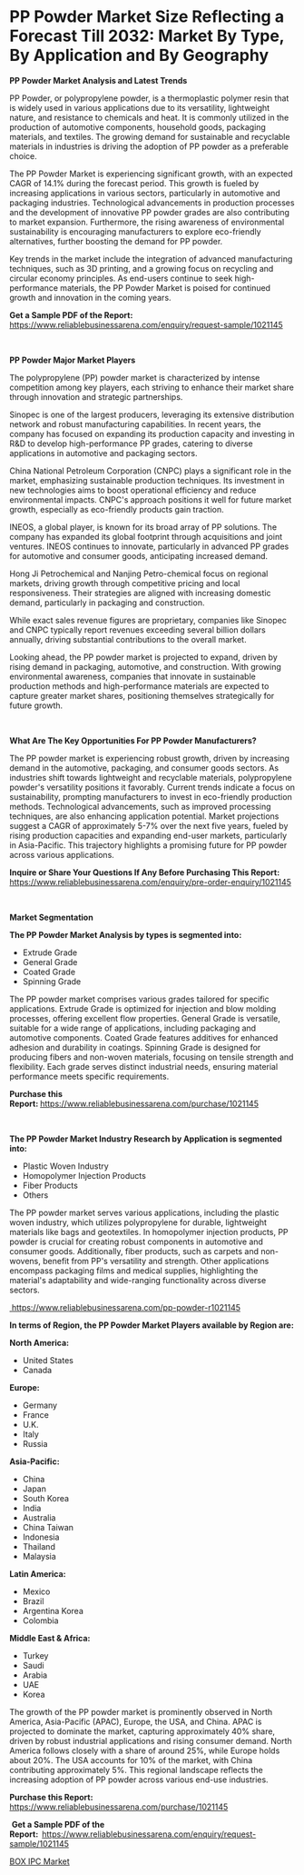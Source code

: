 <p><h1>PP Powder Market Size Reflecting a Forecast Till 2032: Market By Type, By Application and By Geography</h1></p><p><strong>PP Powder Market Analysis and Latest Trends</strong></p>
<p><p>PP Powder, or polypropylene powder, is a thermoplastic polymer resin that is widely used in various applications due to its versatility, lightweight nature, and resistance to chemicals and heat. It is commonly utilized in the production of automotive components, household goods, packaging materials, and textiles. The growing demand for sustainable and recyclable materials in industries is driving the adoption of PP powder as a preferable choice.</p><p>The PP Powder Market is experiencing significant growth, with an expected CAGR of 14.1% during the forecast period. This growth is fueled by increasing applications in various sectors, particularly in automotive and packaging industries. Technological advancements in production processes and the development of innovative PP powder grades are also contributing to market expansion. Furthermore, the rising awareness of environmental sustainability is encouraging manufacturers to explore eco-friendly alternatives, further boosting the demand for PP powder.</p><p>Key trends in the market include the integration of advanced manufacturing techniques, such as 3D printing, and a growing focus on recycling and circular economy principles. As end-users continue to seek high-performance materials, the PP Powder Market is poised for continued growth and innovation in the coming years.</p></p>
<p><strong>Get a Sample PDF of the Report:&nbsp;</strong> <a href="https://www.reliablebusinessarena.com/enquiry/request-sample/1021145?utm_campaign=1841&utm_medium=2&utm_source=Github&utm_content=ia&utm_term=02042025&utm_id=pp-powder">https://www.reliablebusinessarena.com/enquiry/request-sample/1021145</a></p>
<p>&nbsp;</p>
<p><strong>PP Powder Major Market Players</strong></p>
<p><p>The polypropylene (PP) powder market is characterized by intense competition among key players, each striving to enhance their market share through innovation and strategic partnerships.</p><p>Sinopec is one of the largest producers, leveraging its extensive distribution network and robust manufacturing capabilities. In recent years, the company has focused on expanding its production capacity and investing in R&D to develop high-performance PP grades, catering to diverse applications in automotive and packaging sectors. </p><p>China National Petroleum Corporation (CNPC) plays a significant role in the market, emphasizing sustainable production techniques. Its investment in new technologies aims to boost operational efficiency and reduce environmental impacts. CNPC's approach positions it well for future market growth, especially as eco-friendly products gain traction.</p><p>INEOS, a global player, is known for its broad array of PP solutions. The company has expanded its global footprint through acquisitions and joint ventures. INEOS continues to innovate, particularly in advanced PP grades for automotive and consumer goods, anticipating increased demand.</p><p>Hong Ji Petrochemical and Nanjing Petro-chemical focus on regional markets, driving growth through competitive pricing and local responsiveness. Their strategies are aligned with increasing domestic demand, particularly in packaging and construction.</p><p>While exact sales revenue figures are proprietary, companies like Sinopec and CNPC typically report revenues exceeding several billion dollars annually, driving substantial contributions to the overall market. </p><p>Looking ahead, the PP powder market is projected to expand, driven by rising demand in packaging, automotive, and construction. With growing environmental awareness, companies that innovate in sustainable production methods and high-performance materials are expected to capture greater market shares, positioning themselves strategically for future growth.</p></p>
<p>&nbsp;</p>
<p><strong>What Are The Key Opportunities For PP Powder Manufacturers?</strong></p>
<p><p>The PP powder market is experiencing robust growth, driven by increasing demand in the automotive, packaging, and consumer goods sectors. As industries shift towards lightweight and recyclable materials, polypropylene powder's versatility positions it favorably. Current trends indicate a focus on sustainability, prompting manufacturers to invest in eco-friendly production methods. Technological advancements, such as improved processing techniques, are also enhancing application potential. Market projections suggest a CAGR of approximately 5-7% over the next five years, fueled by rising production capacities and expanding end-user markets, particularly in Asia-Pacific. This trajectory highlights a promising future for PP powder across various applications.</p></p>
<p><strong>Inquire or Share Your Questions If Any Before Purchasing This Report:</strong> <a href="https://www.reliablebusinessarena.com/enquiry/pre-order-enquiry/1021145?utm_campaign=1841&utm_medium=2&utm_source=Github&utm_content=ia&utm_term=02042025&utm_id=pp-powder">https://www.reliablebusinessarena.com/enquiry/pre-order-enquiry/1021145</a></p>
<p>&nbsp;</p>
<p><strong>Market Segmentation</strong></p>
<p><strong>The PP Powder Market Analysis by types is segmented into:</strong></p>
<p><ul><li>Extrude Grade</li><li>General Grade</li><li>Coated Grade</li><li>Spinning Grade</li></ul></p>
<p><p>The PP powder market comprises various grades tailored for specific applications. Extrude Grade is optimized for injection and blow molding processes, offering excellent flow properties. General Grade is versatile, suitable for a wide range of applications, including packaging and automotive components. Coated Grade features additives for enhanced adhesion and durability in coatings. Spinning Grade is designed for producing fibers and non-woven materials, focusing on tensile strength and flexibility. Each grade serves distinct industrial needs, ensuring material performance meets specific requirements.</p></p>
<p><strong>Purchase this Report:&nbsp;</strong><a href="https://www.reliablebusinessarena.com/purchase/1021145?utm_campaign=1841&utm_medium=2&utm_source=Github&utm_content=ia&utm_term=02042025&utm_id=pp-powder">https://www.reliablebusinessarena.com/purchase/1021145</a></p>
<p>&nbsp;</p>
<p><strong>The PP Powder Market Industry Research by Application is segmented into:</strong></p>
<p><ul><li>Plastic Woven Industry</li><li>Homopolymer Injection Products</li><li>Fiber Products</li><li>Others</li></ul></p>
<p><p>The PP powder market serves various applications, including the plastic woven industry, which utilizes polypropylene for durable, lightweight materials like bags and geotextiles. In homopolymer injection products, PP powder is crucial for creating robust components in automotive and consumer goods. Additionally, fiber products, such as carpets and non-wovens, benefit from PP's versatility and strength. Other applications encompass packaging films and medical supplies, highlighting the material's adaptability and wide-ranging functionality across diverse sectors.</p></p>
<p><a href="https://www.reliablebusinessarena.com/pp-powder-r1021145?utm_campaign=1841&utm_medium=2&utm_source=Github&utm_content=ia&utm_term=02042025&utm_id=pp-powder">&nbsp;https://www.reliablebusinessarena.com/pp-powder-r1021145</a></p>
<p><strong>In terms of Region, the PP Powder Market Players available by Region are:</strong></p>
<p>
    <p> <strong> North America: </strong>
        <ul>
            <li>United States</li>
            <li>Canada</li>
        </ul>
        </p> 
    <p> <strong> Europe: </strong>
        <ul>
            <li>Germany</li>
            <li>France</li>
            <li>U.K.</li>
            <li>Italy</li>
            <li>Russia</li>
        </ul>
        </p> 
    <p> <strong> Asia-Pacific: </strong>
        <ul>
            <li>China</li>
            <li>Japan</li>
            <li>South Korea</li>
            <li>India</li>
            <li>Australia</li>
            <li>China Taiwan</li>
            <li>Indonesia</li>
            <li>Thailand</li>
            <li>Malaysia</li>
        </ul>
        </p> 
    <p> <strong> Latin America: </strong>
        <ul>
            <li>Mexico</li>
            <li>Brazil</li>
            <li>Argentina Korea</li>
            <li>Colombia</li>
        </ul>
        </p> 
    <p> <strong> Middle East & Africa: </strong>
        <ul>
            <li>Turkey</li>
            <li>Saudi</li>
            <li>Arabia</li>
            <li>UAE</li>
            <li>Korea</li>
        </ul>
    </p>
    </p>
<p><p>The growth of the PP powder market is prominently observed in North America, Asia-Pacific (APAC), Europe, the USA, and China. APAC is projected to dominate the market, capturing approximately 40% share, driven by robust industrial applications and rising consumer demand. North America follows closely with a share of around 25%, while Europe holds about 20%. The USA accounts for 10% of the market, with China contributing approximately 5%. This regional landscape reflects the increasing adoption of PP powder across various end-use industries.</p></p>
<p><strong>Purchase this Report: </strong><a href="https://www.reliablebusinessarena.com/purchase/1021145?utm_campaign=1841&utm_medium=2&utm_source=Github&utm_content=ia&utm_term=02042025&utm_id=pp-powder">https://www.reliablebusinessarena.com/purchase/1021145</a></p>
<p>&nbsp;<strong>Get a Sample PDF of the Report:&nbsp;&nbsp;</strong><a href="https://www.reliablebusinessarena.com/enquiry/request-sample/1021145?utm_campaign=1841&utm_medium=2&utm_source=Github&utm_content=ia&utm_term=02042025&utm_id=pp-powder">https://www.reliablebusinessarena.com/enquiry/request-sample/1021145</a></p>
<p><strong></strong></p>
<p><p><a href="https://github.com/julyju69/Market-Research-Report-List-6/blob/main/box-ipc-market.md?utm_campaign=1841&utm_medium=2&utm_source=Github&utm_content=ia&utm_term=02042025&utm_id=pp-powder">BOX IPC Market</a></p></p>